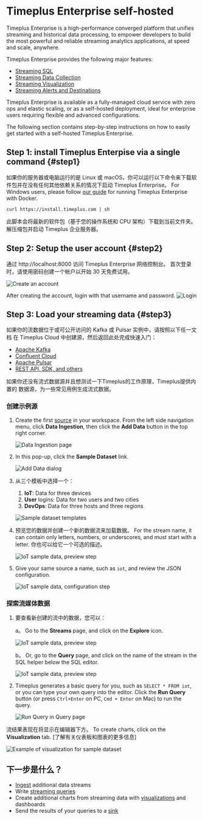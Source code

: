 # Timeplus Enterprise self-hosted

Timeplus Enterprise is a high-performance converged platform that unifies streaming and historical data processing, to empower developers to build the most powerful and reliable streaming analytics applications, at speed and scale, anywhere.

Timeplus Enterprise provides the following major features:

- [Streaming SQL](query-syntax)
- [Streaming Data Collection](ingestion)
- [Streaming Visualization](viz)
- [Streaming Alerts and Destinations](destination)

Timeplus Enterprise is available as a fully-managed cloud service with zero ops and elastic scaling, or as a self-hosted deployment, ideal for enterprise users requiring flexible and advanced configurations.

The following section contains step-by-step instructions on how to easily get started with a self-hosted Timeplus Enterprise.

## Step 1: install Timeplus Enterpise via a single command {#step1}

如果你的服务器或电脑运行的是 Linux 或 macOS，你可以运行以下命令来下载软件包并在没有任何其他依赖关系的情况下启动 Timeplus Enterprise。 For Windows users, please follow [our guide](singlenode_install#docker) for running Timeplus Enterprise with Docker.

```shell
curl https://install.timeplus.com | sh
```

此脚本会将最新的软件包（基于您的操作系统和 CPU 架构）下载到当前文件夹。 解压缩包并启动 Timeplus 企业服务器。

## Step 2: Setup the user account {#step2}

通过 http://localhost:8000 访问 Timeplus Enterprise 网络控制台。 首次登录时，请使用密码创建一个帐户以开始 30 天免费试用。

![Create an account](/img/onprem-account.png)

After creating the account, login with that username and password.
![Login](/img/onprem-login.png)

## Step 3: Load your streaming data {#step3}

如果你的流数据位于或可公开访问的 Kafka 或 Pulsar 实例中，请按照以下任一文档
在 Timeplus Cloud 中创建源，然后返回此处完成快速入门：

- [Apache Kafka](kafka-source)
- [Confluent Cloud](confluent-cloud-source)
- [Apache Pulsar](pulsar-source)
- [REST API, SDK, and others](ingestion)

如果你还没有流式数据源并且想测试一下Timeplus的工作原理，Timeplus提供内置的
数据源，为一些常见用例生成流式数据。

### 创建示例源

1. Create the first [source](glossary#source) in your workspace. From the left side navigation menu, click **Data
   Ingestion**, then click the **Add Data** button in the top right corner.

   ![Data Ingestion page](/img/sample-source-button-1.png)

2. In this pop-up, click the **Sample Dataset** link.

   ![Add Data dialog](/img/sample-source-dialog-2.png)

3. 从三个模板中选择一个：

   1. **IoT**: Data for three devices
   2. **User** logins: Data for two users and two cities
   3. **DevOps**: Data for three hosts and three regions

   ![Sample dataset templates](/img/sample-source-template-3.png)

4. 预览您的数据并创建一个新的数据流来加载数据。 For the stream name, it can contain only letters,
   numbers, or underscores, and must start with a letter. 你也可以给它一个可选的描述。

   ![IoT sample data, preview step](/img/sample-source-preview-4.png)

5. Give your same source a name, such as `iot`, and review the JSON configuration.

   ![IoT sample data, configuration step](/img/sample-source-configuration-5.png)

### 探索流媒体数据

1. 要查看新创建的流中的数据，您可以：

   a。 Go to the **Streams** page, and click on the **Explore** icon.

   ![IoT sample data, preview step](/img/streams-list.png)

   b。 Or, go to the **Query** page, and click on the name of the stream in the SQL helper below the SQL editor.

   ![IoT sample data, preview step](/img/stream_name-in-list.png)

2. Timeplus generates a basic query for you, such as `SELECT * FROM iot`, or you can type your own query into the
   editor. Click the **Run Query** button (or press `Ctrl+Enter` on PC, `Cmd + Enter` on Mac) to run the query.

   ![Run Query in Query page](/img/run-query.png)

流结果表现在将显示在编辑器下方。 To create charts, click on the **Visualization** tab.
[了解有关仪表板和图表的更多信息]

![Example of visualization for sample dataset](/img/viz-sample-iot.png)

## 下一步是什么？

- [Ingest](ingestion) additional data streams
- Write [streaming queries](query-syntax)
- Create additional charts from streaming data with [visualizations](viz) and dashboards
- Send the results of your queries to a [sink](destination)

